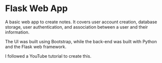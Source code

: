 # Flask Web App

A basic web app to create notes. It covers user account creation, database storage, user authentication, and association between a user and their information.

The UI was built using Bootstrap, while the back-end was built with Python and the Flask web framework. 

I followed a YouTube tutorial to create this.
